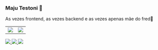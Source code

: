 ### Maju Testoni 👾

<p>As vezes frontend, as vezes backend e as vezes apenas mãe do fred🐶</p>

<table>
  <tr>
    <td>
      <img src="https://github-readme-stats-git-masterrstaa-rickstaa.vercel.app/api/top-langs/?username=majutestoni&theme=tokyonight" />
    </td>
    <td>
       <img src="https://github-readme-stats.vercel.app/api?username=majutestoni&show=reviews,prs_merged_percentage&rank_icon=github&show_icons=true&theme=tokyonight" />
    </td>
  </tr>
</table>


<p >
  <a href = "mailto:majuliatestoni@gmail.com" alt="Gmail">
    <img src="https://img.shields.io/badge/-Gmail-FF0000?style=flat-square&labelColor=FF0000&logo=gmail&logoColor=white&link=majuliatestoni@gmail.com" />
  </a>

  <a href="https://www.linkedin.com/in/majutestoni/" target="_blank" alt="LinkedIn">
    <img src="https://img.shields.io/badge/-Linkedin-0e76a8?style=flat-square&logo=Linkedin&logoColor=white&link=LINK-DO-SEU-LINKEDIN" />
  </a>

  <a href="https://www.instagram.com/majutestoni/" alt="Instagram" target="_blank">
    <img src="https://img.shields.io/badge/-Instagram-DF0174?style=flat-square&labelColor=DF0174&logo=instagram&logoColor=white&link=https://www.instagram.com/majutestoni/" />
  </a>
</p>
